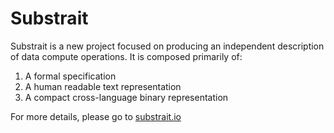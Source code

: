 # Substrait

Substrait is a new project focused on producing an independent description of data compute operations. It is composed primarily of:

1. A formal specification
2. A human readable text representation
3. A compact cross-language binary representation

For more details, please go to [substrait.io](https://substrait.io)

